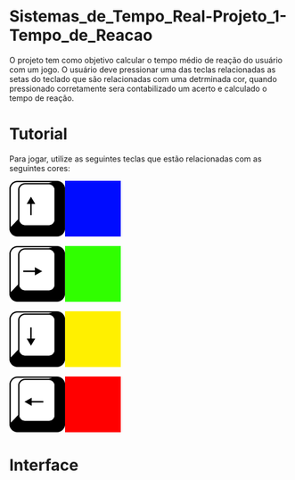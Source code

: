 # Sistemas_de_Tempo_Real-Projeto_1-Tempo_de_Reacao

O projeto tem como objetivo calcular o tempo médio de reação do usuário com um jogo. O usuário deve pressionar uma das teclas relacionadas as setas do teclado que são relacionadas com uma detrminada cor, quando pressionado corretamente sera contabilizado um acerto e calculado o tempo de reação.

# Tutorial

Para jogar, utilize as seguintes teclas que estão relacionadas com as seguintes cores:

<img src="https://github.com/SidneyJunior01234/Sistemas_de_Tempo_Real-Projeto_1-Tempo_de_Reacao/blob/main/Imagens/0cima_azul.png" width="100" height="100"><img src="https://github.com/SidneyJunior01234/Sistemas_de_Tempo_Real-Projeto_1-Tempo_de_Reacao/blob/main/Imagens/0azul.png" width="100" height="100">

<img src="https://github.com/SidneyJunior01234/Sistemas_de_Tempo_Real-Projeto_1-Tempo_de_Reacao/blob/main/Imagens/1direita_verde.png" width="100" height="100"><img src="https://github.com/SidneyJunior01234/Sistemas_de_Tempo_Real-Projeto_1-Tempo_de_Reacao/blob/main/Imagens/1verde.png" width="100" height="100">

<img src="https://github.com/SidneyJunior01234/Sistemas_de_Tempo_Real-Projeto_1-Tempo_de_Reacao/blob/main/Imagens/2baixo_amarelo.png" width="100" height="100"><img src="https://github.com/SidneyJunior01234/Sistemas_de_Tempo_Real-Projeto_1-Tempo_de_Reacao/blob/main/Imagens/2amarelo.png" width="100" height="100">

<img src="https://github.com/SidneyJunior01234/Sistemas_de_Tempo_Real-Projeto_1-Tempo_de_Reacao/blob/main/Imagens/3esquerda_vermelho.png" width="100" height="100"><img src="https://github.com/SidneyJunior01234/Sistemas_de_Tempo_Real-Projeto_1-Tempo_de_Reacao/blob/main/Imagens/3vermelho.png" width="100" height="100">

# Interface


